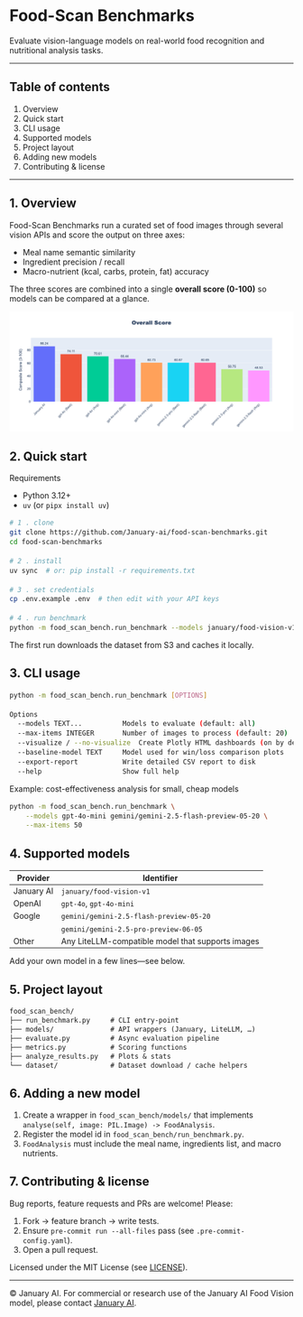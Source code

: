 # Food-Scan Benchmarks

Evaluate vision-language models on real-world food recognition and nutritional analysis tasks.

---

## Table of contents

1. Overview
2. Quick start
3. CLI usage
4. Supported models
5. Project layout
6. Adding new models
7. Contributing & license

---

## 1. Overview

Food-Scan Benchmarks run a curated set of food images through several vision APIs and score the output on three axes:

- Meal name semantic similarity
- Ingredient precision / recall
- Macro-nutrient (kcal, carbs, protein, fat) accuracy

The three scores are combined into a single **overall score (0-100)** so models can be compared at a glance.

![Overall score](assets/overall.png)

## 2. Quick start

Requirements

- Python 3.12+
- `uv` (or `pipx install uv`)

```bash
# 1 . clone
git clone https://github.com/January-ai/food-scan-benchmarks.git
cd food-scan-benchmarks

# 2 . install
uv sync  # or: pip install -r requirements.txt

# 3 . set credentials
cp .env.example .env  # then edit with your API keys

# 4 . run benchmark
python -m food_scan_bench.run_benchmark --models january/food-vision-v1 gpt-4o
```

The first run downloads the dataset from S3 and caches it locally.

## 3. CLI usage

```bash
python -m food_scan_bench.run_benchmark [OPTIONS]

Options
  --models TEXT...          Models to evaluate (default: all)
  --max-items INTEGER       Number of images to process (default: 20)
  --visualize / --no-visualize  Create Plotly HTML dashboards (on by default)
  --baseline-model TEXT     Model used for win/loss comparison plots
  --export-report           Write detailed CSV report to disk
  --help                    Show full help
```

Example: cost-effectiveness analysis for small, cheap models

```bash
python -m food_scan_bench.run_benchmark \
    --models gpt-4o-mini gemini/gemini-2.5-flash-preview-05-20 \
    --max-items 50
```

## 4. Supported models

| Provider   | Identifier                                        |
| ---------- | ------------------------------------------------- |
| January AI | `january/food-vision-v1`                          |
| OpenAI     | `gpt-4o`, `gpt-4o-mini`                           |
| Google     | `gemini/gemini-2.5-flash-preview-05-20`           |
|            | `gemini/gemini-2.5-pro-preview-06-05`             |
| Other      | Any LiteLLM-compatible model that supports images |

Add your own model in a few lines—see below.

## 5. Project layout

```text
food_scan_bench/
├── run_benchmark.py     # CLI entry-point
├── models/              # API wrappers (January, LiteLLM, …)
├── evaluate.py          # Async evaluation pipeline
├── metrics.py           # Scoring functions
├── analyze_results.py   # Plots & stats
└── dataset/             # Dataset download / cache helpers
```

## 6. Adding a new model

1. Create a wrapper in `food_scan_bench/models/` that implements `analyse(self, image: PIL.Image) -> FoodAnalysis`.
2. Register the model id in `food_scan_bench/run_benchmark.py`.
3. `FoodAnalysis` must include the meal name, ingredients list, and macro nutrients.

## 7. Contributing & license

Bug reports, feature requests and PRs are welcome! Please:

1. Fork → feature branch → write tests.
2. Ensure `pre-commit run --all-files` pass (see `.pre-commit-config.yaml`).
3. Open a pull request.

Licensed under the MIT License (see [LICENSE](LICENSE)).

---

© January AI. For commercial or research use of the January AI Food Vision model, please contact [January AI](https://january.ai).
